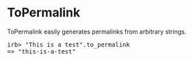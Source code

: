 # ToPermalink

ToPermalink easily generates permalinks from arbitrary strings.

<pre>
irb> "This is a test".to_permalink
=> "this-is-a-test"
</pre>

